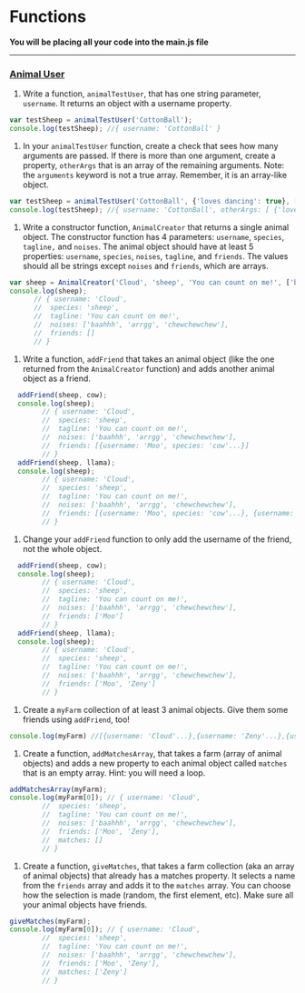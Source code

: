 # Functions

**You will be placing all your code into the main.js file**

---

### [Animal User](id:profile)

1. Write a function, `animalTestUser`, that has one string parameter, `username`. It returns an object with a username property.

  ```javascript
  var testSheep = animalTestUser('CottonBall');
  console.log(testSheep); //{ username: 'CottonBall' }
  ```

1. In your `animalTestUser` function, create a check that sees how many arguments are passed. If there is more than one argument, create a property, `otherArgs` that is an array of the remaining arguments. Note: the `arguments` keyword is not a true array. Remember, it is an array-like object.

  ```javascript
  var testSheep = animalTestUser('CottonBall', {'loves dancing': true}, [1,2,3] );
  console.log(testSheep); //{ username: 'CottonBall', otherArgs: [ {'loves dancing': true}, [1,2,3] ] }
  ```


1. Write a constructor function, `AnimalCreator` that returns a single animal object. The constructor function has 4 parameters: `username`, `species`, `tagline,` and `noises`. The animal object should have at least 5 properties: `username`, `species`, `noises`, `tagline`, and `friends`. The values should all be strings except `noises` and `friends`, which are arrays.

  ```javascript
  var sheep = AnimalCreator('Cloud', 'sheep', 'You can count on me!', ['baahhh', 'arrgg', 'chewchewchew']);
  console.log(sheep);
        // { username: 'Cloud',
        //  species: 'sheep',
        //  tagline: 'You can count on me!',
        //  noises: ['baahhh', 'arrgg', 'chewchewchew'],
        //  friends: []
        // }
  ```

1. Write a function, `addFriend` that takes an animal object (like the one returned from the `AnimalCreator` function) and adds another animal object as a friend.

  ```javascript
    addFriend(sheep, cow);
    console.log(sheep);
          // { username: 'Cloud',
          //  species: 'sheep',
          //  tagline: 'You can count on me!',
          //  noises: ['baahhh', 'arrgg', 'chewchewchew'],
          //  friends: [{username: 'Moo', species: 'cow'...}]
          // }
    addFriend(sheep, llama);
    console.log(sheep);
          // { username: 'Cloud',
          //  species: 'sheep',
          //  tagline: 'You can count on me!',
          //  noises: ['baahhh', 'arrgg', 'chewchewchew'],
          //  friends: [{username: 'Moo', species: 'cow'...}, {username: 'Zeny', species: 'llama'...}]
          // }
  ```

1. Change your `addFriend` function to only add the username of the friend, not the whole object.

  ```javascript
    addFriend(sheep, cow);
    console.log(sheep);
          // { username: 'Cloud',
          //  species: 'sheep',
          //  tagline: 'You can count on me!',
          //  noises: ['baahhh', 'arrgg', 'chewchewchew'],
          //  friends: ['Moo']
          // }
    addFriend(sheep, llama);
    console.log(sheep);
          // { username: 'Cloud',
          //  species: 'sheep',
          //  tagline: 'You can count on me!',
          //  noises: ['baahhh', 'arrgg', 'chewchewchew'],
          //  friends: ['Moo', 'Zeny']
          // }
  ```

1. Create a `myFarm` collection of at least 3 animal objects. Give them some friends using `addFriend`, too!

  ```javascript
  console.log(myFarm) //[{username: 'Cloud'...},{username: 'Zeny'...},{username: 'CottonBall'...}]
  ```

1. Create a function, `addMatchesArray`, that takes a farm (array of animal objects) and adds a new property to each animal object called `matches` that is an empty array. Hint: you will need a loop.

  ```javascript
  addMatchesArray(myFarm);
  console.log(myFarm[0]); // { username: 'Cloud',
          //  species: 'sheep',
          //  tagline: 'You can count on me!',
          //  noises: ['baahhh', 'arrgg', 'chewchewchew'],
          //  friends: ['Moo', 'Zeny'],
          //  matches: []
          // }
  ```

1. Create a function, `giveMatches`, that takes a farm collection (aka an array of animal objects) that already has a matches property. It selects a name from the `friends` array and adds it to the `matches` array. You can choose how the selection is made (random, the first element, etc). Make sure all your animal objects have friends.

  ```javascript
  giveMatches(myFarm);
  console.log(myFarm[0]); // { username: 'Cloud',
          //  species: 'sheep',
          //  tagline: 'You can count on me!',
          //  noises: ['baahhh', 'arrgg', 'chewchewchew'],
          //  friends: ['Moo', 'Zeny'],
          //  matches: ['Zeny']
          // }
  ```
